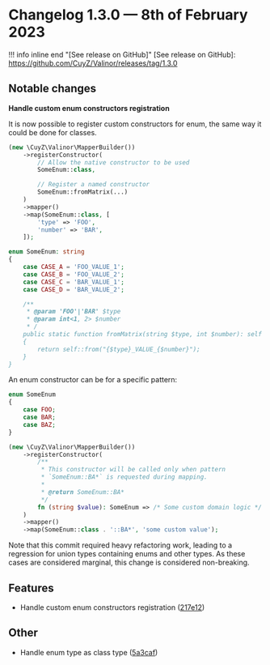 # Changelog 1.3.0 — 8th of February 2023

!!! info inline end "[See release on GitHub]"
    [See release on GitHub]: https://github.com/CuyZ/Valinor/releases/tag/1.3.0

## Notable changes

**Handle custom enum constructors registration**

It is now possible to register custom constructors for enum, the same way it
could be done for classes.

```php
(new \CuyZ\Valinor\MapperBuilder())
    ->registerConstructor(
        // Allow the native constructor to be used
        SomeEnum::class,

        // Register a named constructor
        SomeEnum::fromMatrix(...)
    )
    ->mapper()
    ->map(SomeEnum::class, [
        'type' => 'FOO',
        'number' => 'BAR',
    ]);

enum SomeEnum: string
{
    case CASE_A = 'FOO_VALUE_1';
    case CASE_B = 'FOO_VALUE_2';
    case CASE_C = 'BAR_VALUE_1';
    case CASE_D = 'BAR_VALUE_2';

    /**
     * @param 'FOO'|'BAR' $type
     * @param int<1, 2> $number
     * /
    public static function fromMatrix(string $type, int $number): self
    {
        return self::from("{$type}_VALUE_{$number}");
    }
}
```

An enum constructor can be for a specific pattern:

```php
enum SomeEnum
{
    case FOO;
    case BAR;
    case BAZ;
}

(new \CuyZ\Valinor\MapperBuilder())
    ->registerConstructor(
        /**
         * This constructor will be called only when pattern
         * `SomeEnum::BA*` is requested during mapping.
         *
         * @return SomeEnum::BA*
         */
        fn (string $value): SomeEnum => /* Some custom domain logic */
    )
    ->mapper()
    ->map(SomeEnum::class . '::BA*', 'some custom value');
```

Note that this commit required heavy refactoring work, leading to a regression
for union types containing enums and other types. As these cases are considered
marginal, this change is considered non-breaking.

## Features

* Handle custom enum constructors registration ([217e12](https://github.com/CuyZ/Valinor/commit/217e12047440f7ded43c502b8fea1246dd23f2c3))

## Other

* Handle enum type as class type ([5a3caf](https://github.com/CuyZ/Valinor/commit/5a3caf4b246315715c51802e88d939b7c17a27e3))
